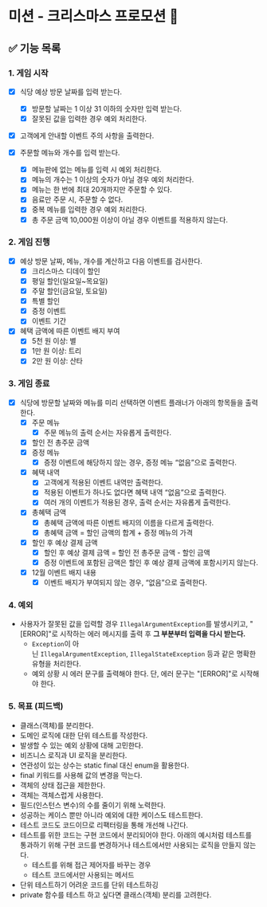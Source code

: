 # 미션 - 크리스마스 프로모션 🎄

## ✅ 기능 목록

### 1. 게임 시작

- [X] 식당 예상 방문 날짜를 입력 받는다.
    - [X] 방문할 날짜는 1 이상 31 이하의 숫자만 입력 받는다.
    - [X] 잘못된 값을 입력한 경우 예외 처리한다.

- [X] 고객에게 안내할 이벤트 주의 사항을 출력한다.

- [X] 주문할 메뉴와 개수를 입력 받는다.
    - [X] 메뉴판에 없는 메뉴를 입력 시 예외 처리한다.
    - [X] 메뉴의 개수는 1 이상의 숫자가 아닐 경우 예외 처리한다.
    - [X] 메뉴는 한 번에 최대 20개까지만 주문할 수 있다.
    - [X] 음료만 주문 시, 주문할 수 없다.
    - [X] 중복 메뉴를 입력한 경우 예외 처리한다.
    - [X] 총 주문 금액 10,000원 이상이 아닐 경우 이벤트를 적용하지 않는다.

### 2. 게임 진행

- [X] 예상 방문 날짜, 메뉴, 개수를 계산하고 다음 이벤트를 검사한다.
    - [X] 크리스마스 디데이 할인
    - [X] 평일 할인(일요일~목요일)
    - [X] 주말 할인(금요일, 토요일)
    - [X] 특별 할인
    - [X] 증정 이벤트
    - [X] 이벤트 기간

- [X] 혜택 금액에 따른 이벤트 배지 부여
    - [X] 5천 원 이상: 별
    - [X] 1만 원 이상: 트리
    - [X] 2만 원 이상: 산타

### 3. 게임 종료

- [X] 식당에 방문할 날짜와 메뉴를 미리 선택하면 이벤트 플래너가 아래의 항목들을 출력한다.
    - [X] 주문 메뉴
        - [X] 주문 메뉴의 출력 순서는 자유롭게 출력한다.
    - [X] 할인 전 총주문 금액
    - [X] 증정 메뉴
        - [X] 증정 이벤트에 해당하지 않는 경우, 증정 메뉴 “없음”으로 출력한다.
    - [X] 혜택 내역
        - [X] 고객에게 적용된 이벤트 내역만 출력한다.
        - [X] 적용된 이벤트가 하나도 없다면 혜택 내역 “없음”으로 출력한다.
        - [X] 여러 개의 이벤트가 적용된 경우, 출력 순서는 자유롭게 출력한다.
    - [X] 총혜택 금액
        - [X] 총혜택 금액에 따른 이벤트 배지의 이름을 다르게 출력한다.
        - [X] 총혜택 금액 = 할인 금액의 합계 + 증정 메뉴의 가격
    - [X] 할인 후 예상 결제 금액
        - [X] 할인 후 예상 결제 금액 = 할인 전 총주문 금액 - 할인 금액
        - [X] 증정 이벤트에 포함된 금액은 할인 후 예상 결제 금액에 포함시키지 않는다.
    - [X] 12월 이벤트 배지 내용
        - [X] 이벤트 배지가 부여되지 않는 경우, “없음”으로 출력한다.

### 4. 예외

- 사용자가 잘못된 값을 입력할 경우 `IllegalArgumentException`를 발생시키고, "[ERROR]"로 시작하는 에러 메시지를 출력 후 **그 부분부터 입력을 다시 받는다.**
    - `Exception`이 아닌 `IllegalArgumentException`, `IllegalStateException` 등과 같은 명확한 유형을 처리한다.
    - 예외 상황 시 에러 문구를 출력해야 한다. 단, 에러 문구는 "[ERROR]"로 시작해야 한다.

### 5. 목표 (피드백)

- 클래스(객체)를 분리한다.
- 도메인 로직에 대한 단위 테스트를 작성한다.
- 발생할 수 있는 예외 상황에 대해 고민한다.
- 비즈니스 로직과 UI 로직을 분리한다.
- 연관성이 있는 상수는 static final 대신 enum을 활용한다.
- final 키워드를 사용해 값의 변경을 막는다.
- 객체의 상태 접근을 제한한다.
- 객체는 객체스럽게 사용한다.
- 필드(인스턴스 변수)의 수를 줄이기 위해 노력한다.
- 성공하는 케이스 뿐만 아니라 예외에 대한 케이스도 테스트한다.
- 테스트 코드도 코드이므로 리팩터링을 통해 개선해 나간다.
- 테스트를 위한 코드는 구현 코드에서 분리되어야 한다. 아래의 예시처럼 테스트를 통과하기 위해 구현 코드를 변경하거나 테스트에서만 사용되는 로직을 만들지 않는다.
    - 테스트를 위해 접근 제어자를 바꾸는 경우
    - 테스트 코드에서만 사용되는 메서드
- 단위 테스트하기 어려운 코드를 단위 테스트하깅
- private 함수를 테스트 하고 싶다면 클래스(객체) 분리를 고려한다.